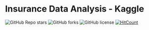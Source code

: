 # Insurance Data Analysis - Kaggle

![GitHub Repo stars](https://img.shields.io/github/stars/Soumyadipta2020/Insurance-Data-Analysis---Kaggle?style=social)
![GitHub forks](https://img.shields.io/github/forks/Soumyadipta2020/Insurance-Data-Analysis---Kaggle?style=social)
![GitHub license](https://img.shields.io/github/license/Soumyadipta2020/Insurance-Data-Analysis---Kaggle)
[![HitCount](https://hits.dwyl.com/Soumyadipta2020/Insurance-Data-Analysis---Kaggle.svg?style=flat-square)](http://hits.dwyl.com/Soumyadipta2020/Insurance-Data-Analysis---Kaggle)

